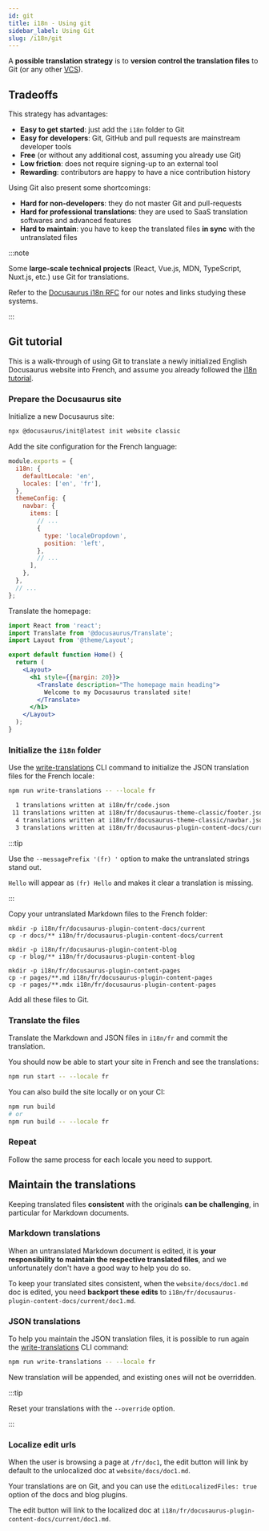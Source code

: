 ```yaml
---
id: git
title: i18n - Using git
sidebar_label: Using Git
slug: /i18n/git
---
```


A **possible translation strategy** is to **version control the translation files** to Git (or any other [VCS](https://en.wikipedia.org/wiki/Version_control)).

## Tradeoffs

This strategy has advantages:

- **Easy to get started**: just add the `i18n` folder to Git
- **Easy for developers**: Git, GitHub and pull requests are mainstream developer tools
- **Free** (or without any additional cost, assuming you already use Git)
- **Low friction**: does not require signing-up to an external tool
- **Rewarding**: contributors are happy to have a nice contribution history

Using Git also present some shortcomings:

- **Hard for non-developers**: they do not master Git and pull-requests
- **Hard for professional translations**: they are used to SaaS translation softwares and advanced features
- **Hard to maintain**: you have to keep the translated files **in sync** with the untranslated files

:::note

Some **large-scale technical projects** (React, Vue.js, MDN, TypeScript, Nuxt.js, etc.) use Git for translations.

Refer to the [Docusaurus i18n RFC](https://github.com/facebook/docusaurus/issues/3317) for our notes and links studying these systems.

:::

## Git tutorial

This is a walk-through of using Git to translate a newly initialized English Docusaurus website into French, and assume you already followed the [i18n tutorial](./i18n-tutorial.md).

### Prepare the Docusaurus site

Initialize a new Docusaurus site:

```bash
npx @docusaurus/init@latest init website classic
```

Add the site configuration for the French language:

```js title="docusaurus.config.js"
module.exports = {
  i18n: {
    defaultLocale: 'en',
    locales: ['en', 'fr'],
  },
  themeConfig: {
    navbar: {
      items: [
        // ...
        {
          type: 'localeDropdown',
          position: 'left',
        },
        // ...
      ],
    },
  },
  // ...
};
```

Translate the homepage:

```jsx title="src/index.js"
import React from 'react';
import Translate from '@docusaurus/Translate';
import Layout from '@theme/Layout';

export default function Home() {
  return (
    <Layout>
      <h1 style={{margin: 20}}>
        <Translate description="The homepage main heading">
          Welcome to my Docusaurus translated site!
        </Translate>
      </h1>
    </Layout>
  );
}
```

### Initialize the `i18n` folder

Use the [write-translations](../cli.md#docusaurus-write-translations) CLI command to initialize the JSON translation files for the French locale:

```bash npm2yarn
npm run write-translations -- --locale fr

  1 translations written at i18n/fr/code.json
 11 translations written at i18n/fr/docusaurus-theme-classic/footer.json
  4 translations written at i18n/fr/docusaurus-theme-classic/navbar.json
  3 translations written at i18n/fr/docusaurus-plugin-content-docs/current.json
```

:::tip

Use the `--messagePrefix '(fr) '` option to make the untranslated strings stand out.

`Hello` will appear as `(fr) Hello` and makes it clear a translation is missing.

:::

Copy your untranslated Markdown files to the French folder:

```
mkdir -p i18n/fr/docusaurus-plugin-content-docs/current
cp -r docs/** i18n/fr/docusaurus-plugin-content-docs/current

mkdir -p i18n/fr/docusaurus-plugin-content-blog
cp -r blog/** i18n/fr/docusaurus-plugin-content-blog

mkdir -p i18n/fr/docusaurus-plugin-content-pages
cp -r pages/**.md i18n/fr/docusaurus-plugin-content-pages
cp -r pages/**.mdx i18n/fr/docusaurus-plugin-content-pages
```

Add all these files to Git.

### Translate the files

Translate the Markdown and JSON files in `i18n/fr` and commit the translation.

You should now be able to start your site in French and see the translations:

```bash npm2yarn
npm run start -- --locale fr
```

You can also build the site locally or on your CI:

```bash npm2yarn
npm run build
# or
npm run build -- --locale fr
```

### Repeat

Follow the same process for each locale you need to support.

## Maintain the translations

Keeping translated files **consistent** with the originals **can be challenging**, in particular for Markdown documents.

### Markdown translations

When an untranslated Markdown document is edited, it is **your responsibility to maintain the respective translated files**, and we unfortunately don't have a good way to help you do so.

To keep your translated sites consistent, when the `website/docs/doc1.md` doc is edited, you need **backport these edits** to `i18n/fr/docusaurus-plugin-content-docs/current/doc1.md`.

### JSON translations

To help you maintain the JSON translation files, it is possible to run again the [write-translations](../cli.md#docusaurus-write-translations) CLI command:

```bash npm2yarn
npm run write-translations -- --locale fr
```

New translation will be appended, and existing ones will not be overridden.

:::tip

Reset your translations with the `--override` option.

:::

### Localize edit urls

When the user is browsing a page at `/fr/doc1`, the edit button will link by default to the unlocalized doc at `website/docs/doc1.md`.

Your translations are on Git, and you can use the `editLocalizedFiles: true` option of the docs and blog plugins.

The edit button will link to the localized doc at `i18n/fr/docusaurus-plugin-content-docs/current/doc1.md`.
